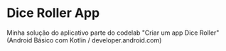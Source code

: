 # Dice Roller App

Minha solução do aplicativo parte do codelab "Criar um app Dice Roller" (Android Básico com Kotlin / developer.android.com)
